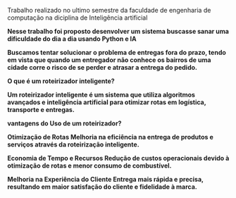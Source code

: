 <Bh5>Trabalho realizado no ultimo semestre da faculdade de engenharia de computação na diciplina de Inteligência artificial</h5>

<B>Nesse trabalho foi proposto desenvolver um sistema buscasse sanar uma dificuldade do dia a dia usando Python e IA

Buscamos tentar solucionar o problema de entregas fora do prazo, tendo em vista que quando um entregador não conhece os bairros de uma cidade corre o risco de se perder e atrasar a entrega do pedido.

O que é um roteirizador inteligente?

Um roteirizador inteligente é um sistema que utiliza algoritmos avançados e inteligência artificial para otimizar rotas em logística, transporte e entregas.

vantagens do Uso de um roteirizador?

Otimização de Rotas
Melhoria na eficiência na entrega de produtos e serviços através da roteirização inteligente.

Economia de Tempo e Recursos
Redução de custos operacionais devido à otimização de rotas e menor consumo de combustível.

Melhoria na Experiência do Cliente
Entrega mais rápida e precisa, resultando em maior satisfação do cliente e fidelidade à marca.</B>

